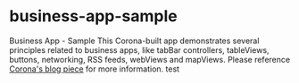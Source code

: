 business-app-sample
===================

Business App - Sample
This Corona-built app demonstrates several principles related to business apps, like tabBar controllers, tableViews, buttons, networking, RSS feeds, webViews and mapViews. Please reference [Corona's blog piece](http://coronalabs.com/blog/2013/10/09/a-look-inside-a-sample-corona-powered-business-app/) for more information.
test
